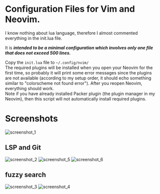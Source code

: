 # Configuration Files for Vim and Neovim.

I know nothing about lua language, therefore I almost commented everything in the init.lua file. 

It is **_intended to be a minimal configuration which involves only one file that does not exceed 500 lines._**

Copy the `init.lua` file to `~/.config/nvim/`  
The required plugins will be installed when you open your Neovim for the first time, so probably it will print some error messages since the plugins are not available (according to my setup order, it should echo something similar to "colorscheme not found error"). After you reopen Neovim, everything should work.  
Note if you have already installed Packer plugin (the plugin manager in my Neovim), then this script will not automatically install required plugins.

# Screenshots
![screenshot_1](https://user-images.githubusercontent.com/78126249/207703394-e2e1a5a5-783a-4263-b7f6-f4effc6949fb.png)

## LSP and Git
![screenshot_2](https://user-images.githubusercontent.com/78126249/207717550-a448763b-a3e5-47a1-b9fb-2f2dd3fcc760.png)
![screenshot_5](https://user-images.githubusercontent.com/78126249/207720908-c0001cea-0cd0-4f61-8dd8-0b89556fa4e2.png)
![screenshot_6](https://user-images.githubusercontent.com/78126249/207720397-82822eef-274e-4c22-9a01-6ae86e55a324.png)


## fuzzy search
![screenshot_3](https://user-images.githubusercontent.com/78126249/207718827-4e79d8f7-e0ae-4d22-8f10-70289944cb17.png)
![screenshot_4](https://user-images.githubusercontent.com/78126249/207719228-890f1bf3-b404-4b35-b457-c8d250064d50.png)
